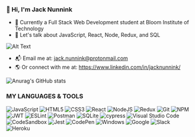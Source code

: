 ### 👋 Hi, I'm Jack Nunnink

- 🌳 Currently a Full Stack Web Development student at Bloom Institute of Technology 
- 💬 Let's talk about JavaScript, React, Node, Redux, and SQL

![Alt Text](https://data.whicdn.com/images/264382003/original.gif)

- 📬 Email me at: jack.nunnink@protonmail.com
- 🌎 Or connect with me at: https://www.linkedin.com/in/jacknunnink/ 

![Anurag's GitHub stats](https://github-readme-stats.vercel.app/api?username=JackNunnink&show_icons=true&theme=nord)

### MY LANGUAGES & TOOLS

![JavaScript](https://img.shields.io/badge/javascript-%23323330.svg?style=for-the-badge&logo=javascript&logoColor=%23F7DF1E)
![HTML5](https://img.shields.io/badge/html5-%23E34F26.svg?style=for-the-badge&logo=html5&logoColor=white)
![CSS3](https://img.shields.io/badge/css3-%231572B6.svg?style=for-the-badge&logo=css3&logoColor=white)
![React](https://img.shields.io/badge/react-%2320232a.svg?style=for-the-badge&logo=react&logoColor=%2361DAFB)
![NodeJS](https://img.shields.io/badge/node.js-6DA55F?style=for-the-badge&logo=node.js&logoColor=white)
![Redux](https://img.shields.io/badge/redux-%23593d88.svg?style=for-the-badge&logo=redux&logoColor=white) ![Git](https://img.shields.io/badge/git-%23F05033.svg?style=for-the-badge&logo=git&logoColor=white)
![NPM](https://img.shields.io/badge/NPM-%23000000.svg?style=for-the-badge&logo=npm&logoColor=white) ![JWT](https://img.shields.io/badge/JWT-black?style=for-the-badge&logo=JSON%20web%20tokens) ![ESLint](https://img.shields.io/badge/ESLint-4B3263?style=for-the-badge&logo=eslint&logoColor=white) ![Postman](https://img.shields.io/badge/Postman-FF6C37?style=for-the-badge&logo=postman&logoColor=white) ![SQLite](https://img.shields.io/badge/sqlite-%2307405e.svg?style=for-the-badge&logo=sqlite&logoColor=white) ![cypress](https://img.shields.io/badge/-cypress-%23E5E5E5?style=for-the-badge&logo=cypress&logoColor=058a5e) ![Visual Studio Code](https://img.shields.io/badge/Visual%20Studio%20Code-0078d7.svg?style=for-the-badge&logo=visual-studio-code&logoColor=white) ![CodeSandbox](https://img.shields.io/badge/Codesandbox-040404?style=for-the-badge&logo=codesandbox&logoColor=DBDBDB) ![Jest](https://img.shields.io/badge/-jest-%23C21325?style=for-the-badge&logo=jest&logoColor=white) ![CodePen](https://img.shields.io/badge/CodePen-white?style=for-the-badge&logo=codepen&logoColor=black) ![Windows](https://img.shields.io/badge/Windows-0078D6?style=for-the-badge&logo=windows&logoColor=white) ![Google](https://img.shields.io/badge/google-4285F4?style=for-the-badge&logo=google&logoColor=white) ![Slack](https://img.shields.io/badge/Slack-4A154B?style=for-the-badge&logo=slack&logoColor=white) ![Heroku](https://img.shields.io/badge/heroku-%23430098.svg?style=for-the-badge&logo=heroku&logoColor=white)
